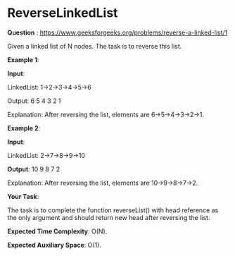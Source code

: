 # ReverseLinkedList

**Question** : https://www.geeksforgeeks.org/problems/reverse-a-linked-list/1

Given a linked list of N nodes. The task is to reverse this list.

**Example 1**:

**Input**:

LinkedList: 1->2->3->4->5->6

Output: 6 5 4 3 2 1

Explanation: After reversing the list, 
elements are 6->5->4->3->2->1.

**Example 2**:

**Input**:

LinkedList: 2->7->8->9->10

**Output**: 10 9 8 7 2

Explanation: After reversing the list,
elements are 10->9->8->7->2.

**Your Task**:

The task is to complete the function reverseList() with head reference as the only argument and should return new head after reversing the list.

**Expected Time Complexity**: O(N).

**Expected Auxiliary Space**: O(1).
